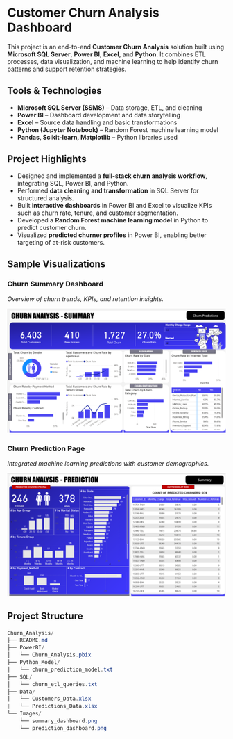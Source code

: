 # Customer Churn Analysis Dashboard

This project is an end-to-end **Customer Churn Analysis** solution built using **Microsoft SQL Server**, **Power BI**, **Excel**, and **Python**. It combines ETL processes, data visualization, and machine learning to help identify churn patterns and support retention strategies.

## Tools & Technologies

- **Microsoft SQL Server (SSMS)** – Data storage, ETL, and cleaning
- **Power BI** – Dashboard development and data storytelling
- **Excel** – Source data handling and basic transformations
- **Python (Jupyter Notebook)** – Random Forest machine learning model
- **Pandas, Scikit-learn, Matplotlib** – Python libraries used

## Project Highlights

- Designed and implemented a **full-stack churn analysis workflow**, integrating SQL, Power BI, and Python.
- Performed **data cleaning and transformation** in SQL Server for structured analysis.
- Built **interactive dashboards** in Power BI and Excel to visualize KPIs such as churn rate, tenure, and customer segmentation.
- Developed a **Random Forest machine learning model** in Python to predict customer churn.
- Visualized **predicted churner profiles** in Power BI, enabling better targeting of at-risk customers.

## Sample Visualizations

### Churn Summary Dashboard  
*Overview of churn trends, KPIs, and retention insights.*

![Summary Dashboard](Images/summary_dashboard.png)

### Churn Prediction Page  
*Integrated machine learning predictions with customer demographics.*

![Prediction Dashboard](Images/prediction_dashboard.png)

## Project Structure  
```csharp
Churn_Analysis/  
├── README.md  
├── PowerBI/  
│   └── Churn_Analysis.pbix  
├── Python_Model/  
│   └── churn_prediction_model.txt  
├── SQL/  
│   └── churn_etl_queries.txt  
├── Data/  
│   └── Customers_Data.xlsx
|   └── Predictions_Data.xlsx  
└── Images/  
    └── summary_dashboard.png  
    └── prediction_dashboard.png
```
